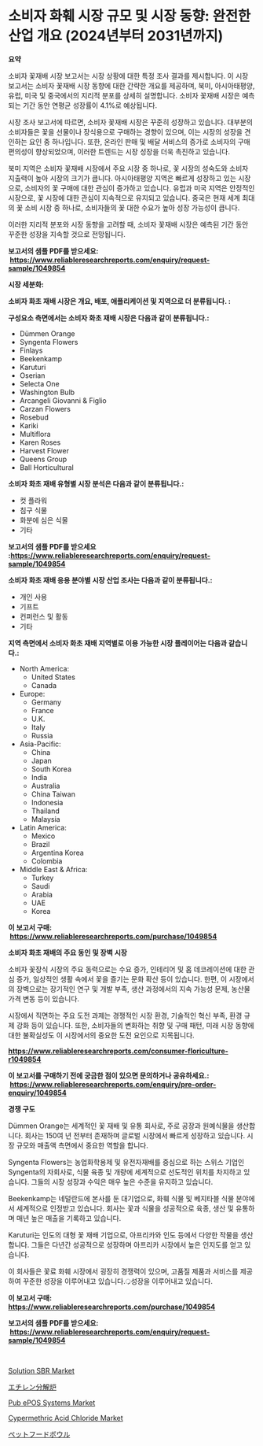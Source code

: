<p><h1>소비자 화훼 시장 규모 및 시장 동향: 완전한 산업 개요 (2024년부터 2031년까지)</h1></p><p><strong>요약</strong></p>
<p><p>소비자 꽃재배 시장 보고서는 시장 상황에 대한 특정 조사 결과를 제시합니다. 이 시장 보고서는 소비자 꽃재배 시장 동향에 대한 간략한 개요를 제공하며, 북미, 아시아태평양, 유럽, 미국 및 중국에서의 지리적 분포를 상세히 설명합니다. 소비자 꽃재배 시장은 예측되는 기간 동안 연평균 성장률이 4.1%로 예상됩니다.</p><p>시장 조사 보고서에 따르면, 소비자 꽃재배 시장은 꾸준히 성장하고 있습니다. 대부분의 소비자들은 꽃을 선물이나 장식용으로 구매하는 경향이 있으며, 이는 시장의 성장을 견인하는 요인 중 하나입니다. 또한, 온라인 판매 및 배달 서비스의 증가로 소비자의 구매 편의성이 향상되었으며, 이러한 트렌드는 시장 성장을 더욱 촉진하고 있습니다.</p><p>북미 지역은 소비자 꽃재배 시장에서 주요 시장 중 하나로, 꽃 시장의 성숙도와 소비자 지출력이 높아 시장의 크기가 큽니다. 아시아태평양 지역은 빠르게 성장하고 있는 시장으로, 소비자의 꽃 구매에 대한 관심이 증가하고 있습니다. 유럽과 미국 지역은 안정적인 시장으로, 꽃 시장에 대한 관심이 지속적으로 유지되고 있습니다. 중국은 현재 세계 최대의 꽃 소비 시장 중 하나로, 소비자들의 꽃 대한 수요가 높아 성장 가능성이 큽니다. </p><p>이러한 지리적 분포와 시장 동향을 고려할 때, 소비자 꽃재배 시장은 예측된 기간 동안 꾸준한 성장을 지속할 것으로 전망됩니다.</p></p>
<p><strong>보고서의 샘플 PDF를 받으세요: &nbsp;<a href="https://www.reliableresearchreports.com/enquiry/request-sample/1049854">https://www.reliableresearchreports.com/enquiry/request-sample/1049854</a></strong></p>
<p><strong>시장 세분화:</strong></p>
<p><strong> 소비자 화초 재배 시장은 개요, 배포, 애플리케이션 및 지역으로 더 분류됩니다. :</strong></p>
<p><strong>구성요소 측면에서는 소비자 화초 재배 시장은 다음과 같이 분류됩니다.:</strong></p>
<p><ul><li>Dümmen Orange</li><li>Syngenta Flowers</li><li>Finlays</li><li>Beekenkamp</li><li>Karuturi</li><li>Oserian</li><li>Selecta One</li><li>Washington Bulb</li><li>Arcangeli Giovanni & Figlio</li><li>Carzan Flowers</li><li>Rosebud</li><li>Kariki</li><li>Multiflora</li><li>Karen Roses</li><li>Harvest Flower</li><li>Queens Group</li><li>Ball Horticultural</li></ul></p>
<p><strong> 소비자 화초 재배 유형별 시장 분석은 다음과 같이 분류됩니다.:</strong></p>
<p><ul><li>컷 플라워</li><li>침구 식물</li><li>화분에 심은 식물</li><li>기타</li></ul></p>
<p><strong>보고서의 샘플 PDF를 받으세요 :<a href="https://www.reliableresearchreports.com/enquiry/request-sample/1049854">https://www.reliableresearchreports.com/enquiry/request-sample/1049854</a></strong></p>
<p><strong> 소비자 화초 재배 응용 분야별 시장 산업 조사는 다음과 같이 분류됩니다.:</strong></p>
<p><ul><li>개인 사용</li><li>기프트</li><li>컨퍼런스 및 활동</li><li>기타</li></ul></p>
<p><strong>지역 측면에서 소비자 화초 재배 지역별로 이용 가능한 시장 플레이어는 다음과 같습니다.:</strong></p>
<p><ul>
    <li>
        North America:
        <ul>
            <li>United States</li>
            <li>Canada</li>
        </ul>
    </li>
    <li>
        Europe:
        <ul>
            <li>Germany</li>
            <li>France</li>
            <li>U.K.</li>
            <li>Italy</li>
            <li>Russia</li>
        </ul>
    </li>
    <li>
        Asia-Pacific:
        <ul>
            <li>China</li>
            <li>Japan</li>
            <li>South Korea</li>
            <li>India</li>
            <li>Australia</li>
            <li>China Taiwan</li>
            <li>Indonesia</li>
            <li>Thailand</li>
            <li>Malaysia</li>
        </ul>
    </li>
    <li>
        Latin America:
        <ul>
            <li>Mexico</li>
            <li>Brazil</li>
            <li>Argentina Korea</li>
            <li>Colombia</li>
        </ul>
    </li>
    <li>
        Middle East & Africa:
        <ul>
            <li>Turkey</li>
            <li>Saudi</li>
            <li>Arabia</li>
            <li>UAE</li>
            <li>Korea</li>
        </ul>
    </li>
    </ul></p>
<p><strong>이 보고서 구매: &nbsp;<a href="https://www.reliableresearchreports.com/purchase/1049854">https://www.reliableresearchreports.com/purchase/1049854</a></strong></p>
<p><strong>소비자 화초 재배의 주요 동인 및 장벽 시장</strong></p>
<p><p>소비자 꽃장식 시장의 주요 동력으로는 수요 증가, 인테리어 및 홈 데코레이션에 대한 관심 증가, 일상적인 생활 속에서 꽃을 즐기는 문화 확산 등이 있습니다. 한편, 이 시장에서의 장벽으로는 장기적인 연구 및 개발 부족, 생산 과정에서의 지속 가능성 문제, 농산물 가격 변동 등이 있습니다.</p><p>시장에서 직면하는 주요 도전 과제는 경쟁적인 시장 환경, 기술적인 혁신 부족, 환경 규제 강화 등이 있습니다. 또한, 소비자들의 변화하는 취향 및 구매 패턴, 미래 시장 동향에 대한 불확실성도 이 시장에서의 중요한 도전 요인으로 지목됩니다.</p></p>
<p><strong><a href="https://www.reliableresearchreports.com/consumer-floriculture-r1049854">https://www.reliableresearchreports.com/consumer-floriculture-r1049854</a></strong></p>
<p><strong>이 보고서를 구매하기 전에 궁금한 점이 있으면 문의하거나 공유하세요.: &nbsp;<a href="https://www.reliableresearchreports.com/enquiry/pre-order-enquiry/1049854">https://www.reliableresearchreports.com/enquiry/pre-order-enquiry/1049854</a></strong></p>
<p><strong>경쟁 구도</strong></p>
<p><p>Dümmen Orange는 세계적인 꽃 재배 및 유통 회사로, 주로 공장과 원예식물을 생산합니다. 회사는 150여 년 전부터 존재하며 글로벌 시장에서 빠르게 성장하고 있습니다. 시장 규모와 매출액 측면에서 중요한 역할을 합니다.</p><p>Syngenta Flowers는 농업화학용제 및 유전자재배를 중심으로 하는 스위스 기업인 Syngenta의 자회사로, 식물 육종 및 개량에 세계적으로 선도적인 위치를 차지하고 있습니다. 그들의 시장 성장과 수익은 매우 높은 수준을 유지하고 있습니다.</p><p>Beekenkamp는 네덜란드에 본사를 둔 대기업으로, 화훼 식물 및 베지타블 식물 분야에서 세계적으로 인정받고 있습니다. 회사는 꽃과 식물을 성공적으로 육종, 생산 및 유통하며 매년 높은 매출을 기록하고 있습니다.</p><p>Karuturi는 인도의 대형 꽃 재배 기업으로, 아프리카와 인도 등에서 다양한 작물을 생산합니다. 그들은 다년간 성공적으로 성장하며 아프리카 시장에서 높은 인지도를 얻고 있습니다.</p><p>이 회사들은 꽃료 화훼 시장에서 굉장히 경쟁력이 있으며, 고품질 제품과 서비스를 제공하여 꾸준한 성장을 이루어내고 있습니다.्र성장을 이루어내고 있습니다.</p></p>
<p><strong>이 보고서 구매: &nbsp; <a href="https://www.reliableresearchreports.com/purchase/1049854">https://www.reliableresearchreports.com/purchase/1049854</a></strong></p>
<p><strong>보고서의 샘플 PDF를 받으세요: &nbsp;<a href="https://www.reliableresearchreports.com/enquiry/request-sample/1049854">https://www.reliableresearchreports.com/enquiry/request-sample/1049854</a></strong><strong></strong></p>
<p>&nbsp;</p>
<p><p><a href="https://www.linkedin.com/pulse/solution-sbr-market-dynamics-2024-2031-also-its-trends-projections-foqcc?trackingId=RT5VbWBmfPBXm8ouL6x7LA%3D%3D">Solution SBR Market</a></p><p><a href="https://github.com/one-cool-chick/Market-Research-Report-List-1/blob/main/956148925728.md">エチレン分解炉</a></p><p><a href="https://github.com/dimitrishawkinswaynenp91rgz/Market-Research-Report-List-2/blob/main/pub-epos-systems-market.md">Pub ePOS Systems Market</a></p><p><a href="https://www.linkedin.com/pulse/cypermethric-acid-chloride-market-size-global-industry-overview-slsce?trackingId=8H6pV%2FgMakLwcTu2FbvVnQ%3D%3D">Cypermethric Acid Chloride Market</a></p><p><a href="https://medium.com/@isabeleterson7845/%E3%83%9A%E3%83%83%E3%83%88%E3%83%95%E3%83%BC%E3%83%89%E3%83%9C%E3%82%A6%E3%83%AB%E5%B8%82%E5%A0%B4%E3%81%AE%E8%A6%8F%E6%A8%A1%E3%81%A8%E5%B8%82%E5%A0%B4%E5%8B%95%E5%90%91-%E5%AE%8C%E5%85%A8%E3%81%AA%E6%A5%AD%E7%95%8C%E6%A6%82%E8%A6%81-2024%E5%B9%B4%E3%81%8B%E3%82%892031%E5%B9%B4-b2a1d32ee563">ペットフードボウル</a></p></p>